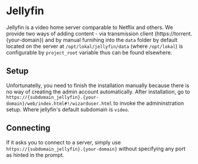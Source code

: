 # Jellyfin

Jellyfin is a video home server comparable to Netflix and others. We provide two ways of adding
content - via transmission client (https://torrent.{your-domain}) and by manual furnihing into
the `data` folder by default located on the server at `/opt/lokal/jellyfin/data` (where `/opt/lokal`)
is configurable by `project_root` variable thus can be found elsewhere.

## Setup

Unfortunatelly, you need to finish the installation manually because there is no
way of creating the admin account automatically.
After installation, go to `https://{subdomain_jellyfin}.{your-domain}/web/index.html#!/wizarduser.html`
to invoke the admininstration setup. Where jellyfin's default subdomain is `video`.

## Connecting

If it asks you to connect to a server, simply use `https://{subdomain_jellyfin}.{your-domain}` without
specifying any port as hinted in the prompt.
